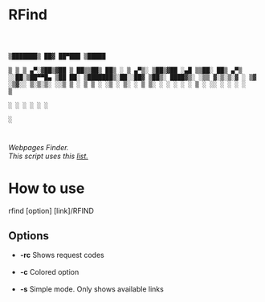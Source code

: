 # RFind

<code>

▒███████▒ ██▓ ██▀███   ▒█████  
▒ ▒ ▒ ▄▀░▓██▒▓██ ▒ ██▒▒██▒  ██▒
░ ▒ ▄▀▒░ ▒██▒▓██ ░▄█ ▒▒██░  ██▒
  ▄▀▒   ░░██░▒██▀▀█▄  ▒██   ██░
▒███████▒░██░░██▓ ▒██▒░ ████▓▒░
░▒▒ ▓░▒░▒░▓  ░ ▒▓ ░▒▓░░ ▒░▒░▒░ 
░░▒ ▒ ░ ▒ ▒ ░  ░▒ ░ ▒░  ░ ▒ ▒░ 
░ ░ ░ ░ ░ ▒ ░  ░░   ░ ░ ░ ░ ▒  
  ░ ░     ░     ░         ░ ░  
░                              

</code>

<i>Webpages Finder.</i><br>
<i>This script uses this <a href="https://github.com/ziro-00/SecLists/blob/master/Discovery/Web-Content/common.txt">list.</a></i>

<h1>How to use</h1>
rfind [option] [link]/RFIND

<h2>Options</h2>

<ul>
    <li><b>-rc</b> Shows request codes</li><br>
    <li><b>-c</b>  Colored option</li><br>
    <li><b>-s</b>  Simple mode. Only shows available links
</ul>
